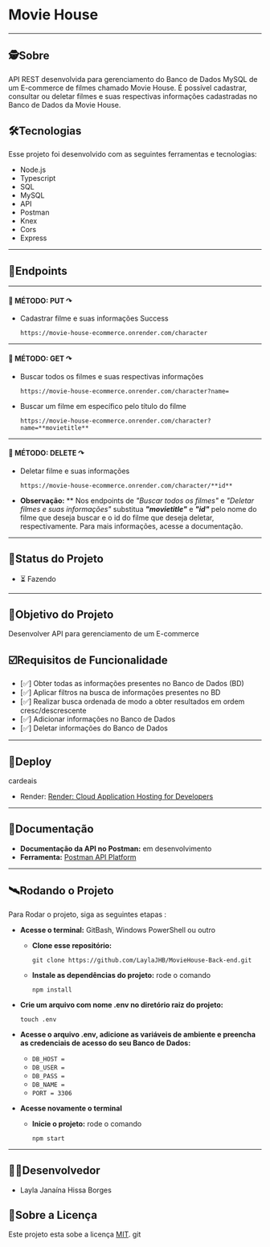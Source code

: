 # Movie House

####

---

## 🕵Sobre

API REST desenvolvida para gerenciamento do Banco de Dados MySQL de um E-commerce de filmes chamado Movie House. É possível cadastrar, consultar ou deletar filmes e suas respectivas informações cadastradas no Banco de Dados da Movie House.

## 🛠Tecnologias

Esse projeto foi desenvolvido com as seguintes ferramentas e tecnologias:

* Node.js
* Typescript
* SQL
* MySQL
* API
* Postman
* Knex
* Cors
* Express

---



## 🧵Endpoints

---
#### <div>🔺 MÉTODO: PUT &curarr;</div>


* Cadastrar filme e suas informações   <span class="badge badge-success">Success</span>
  
  ```
  https://movie-house-ecommerce.onrender.com/character
  ```
---
#### <div>🔻 MÉTODO: GET &curarr;</div>
  
* Buscar todos os filmes e suas respectivas informações
  ```
  https://movie-house-ecommerce.onrender.com/character?name= 
  ```
* Buscar um filme em específico pelo título do filme
  ```
  https://movie-house-ecommerce.onrender.com/character?name=**movietitle**
  ```
---
#### <div>🔸 MÉTODO: DELETE &curarr;</div>

* Deletar filme e suas informações
  
  ```
  https://movie-house-ecommerce.onrender.com/character/**id**
  ```


- **Observação:** ** Nos endpoints de _"Buscar todos os filmes"_ e _"Deletar filmes e suas informações"_ substitua **_"movietitle"_** e **_"id"_** pelo nome do filme que deseja buscar e o id do filme que deseja deletar, respectivamente. Para mais informações, acesse a documentação.
---

## 🧭Status do Projeto

* ⏳ Fazendo

---

## 🎯Objetivo do Projeto

Desenvolver API para gerenciamento de um E-commerce

## ☑️Requisitos de Funcionalidade

- [✅] Obter todas as informações presentes no Banco de Dados (BD)
- [✅] Aplicar filtros na busca de informações presentes no BD
- [✅] Realizar busca ordenada de modo a obter resultados em ordem cresc/descrescente
- [✅] Adicionar informações no Banco de Dados
- [✅] Deletar informações do Banco de Dados

---

## 🔗Deploy 

<span style="#ff0000">cardeais</span>

* Render: [Render: Cloud Application Hosting for Developers](https://render.com)

---
## 🔗Documentação

* **Documentação da API no Postman:** em desenvolvimento
* **Ferramenta:** [Postman API Platform ](https://www.postman.com/)
---

## 🛰Rodando o Projeto

Para Rodar o projeto, siga as seguintes etapas :

* **Acesse o terminal:** GitBash, Windows PowerShell ou outro
  * **Clone esse repositório:**
    ```
    git clone https://github.com/LaylaJHB/MovieHouse-Back-end.git
    ```
  * **Instale as dependências do projeto:** rode o comando
    
    ```
    npm install
    ```
* **Crie um arquivo com nome .env no diretório raiz do projeto:**
  ```
  touch .env
  ```

* **Acesse o arquivo .env, adicione as variáveis de ambiente e preencha as credenciais de acesso do seu Banco de Dados:**
  * `DB_HOST = ` 
  * `DB_USER = `
  * `DB_PASS = `
  * `DB_NAME = `
  * `PORT = 3306`
* **Acesse novamente o terminal**
  * **Inicie o projeto:** rode o comando
    
     ```
    npm start
     ``` 

---
## 🧑‍🚀Desenvolvedor

* Layla Janaína Hissa Borges

## 📝Sobre a Licença

Este projeto esta sobe a licença [MIT](https://github.com/future4code/Barros-labEcommerce-backend27/blob/main/LICENSE). git
